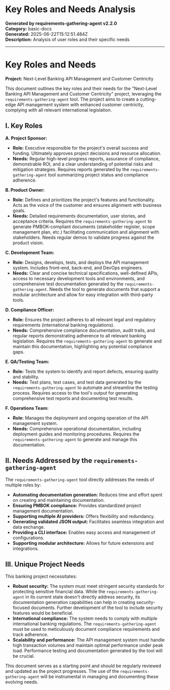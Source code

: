 # Key Roles and Needs Analysis

**Generated by requirements-gathering-agent v2.2.0**  
**Category:** basic-docs  
**Generated:** 2025-06-22T15:12:51.484Z  
**Description:** Analysis of user roles and their specific needs

---

# Key Roles and Needs

**Project:**  Next-Level Banking API Management and Customer Centricity

This document outlines the key roles and their needs for the "Next-Level Banking API Management and Customer Centricity" project, leveraging the `requirements-gathering-agent` tool.  The project aims to create a cutting-edge API management system with enhanced customer centricity, complying with all relevant international legislation.

## I. Key Roles

**A. Project Sponsor:**

* **Role:**  Executive responsible for the project's overall success and funding.  Ultimately approves project decisions and resource allocation.
* **Needs:**  Regular high-level progress reports, assurance of compliance, demonstrable ROI, and a clear understanding of potential risks and mitigation strategies.  Requires reports generated by the `requirements-gathering-agent` tool summarizing project status and compliance adherence.

**B. Product Owner:**

* **Role:** Defines and prioritizes the project's features and functionality.  Acts as the voice of the customer and ensures alignment with business goals.
* **Needs:**  Detailed requirements documentation, user stories, and acceptance criteria.  Requires the `requirements-gathering-agent` to generate PMBOK-compliant documents (stakeholder register, scope management plan, etc.) facilitating communication and alignment with stakeholders.  Needs regular demos to validate progress against the product vision.

**C. Development Team:**

* **Role:** Designs, develops, tests, and deploys the API management system. Includes front-end, back-end, and DevOps engineers.
* **Needs:**  Clear and concise technical specifications, well-defined APIs, access to necessary development tools and environments, and comprehensive test documentation generated by the `requirements-gathering-agent`.  Needs the tool to generate documents that support a modular architecture and allow for easy integration with third-party tools.

**D. Compliance Officer:**

* **Role:** Ensures the project adheres to all relevant legal and regulatory requirements (international banking regulations).
* **Needs:**  Comprehensive compliance documentation, audit trails, and regular reports demonstrating adherence to all relevant banking legislation.  Requires the `requirements-gathering-agent` to generate and maintain this documentation, highlighting any potential compliance gaps.

**E. QA/Testing Team:**

* **Role:**  Tests the system to identify and report defects, ensuring quality and stability.
* **Needs:**  Test plans, test cases, and test data generated by the `requirements-gathering-agent` to automate and streamline the testing process.  Requires access to the tool's output for generating comprehensive test reports and documenting test results.

**F. Operations Team:**

* **Role:**  Manages the deployment and ongoing operation of the API management system.
* **Needs:**  Comprehensive operational documentation, including deployment guides and monitoring procedures.  Requires the `requirements-gathering-agent` to generate and manage this documentation.


## II. Needs Addressed by the `requirements-gathering-agent`

The `requirements-gathering-agent` tool directly addresses the needs of multiple roles by:

* **Automating documentation generation:** Reduces time and effort spent on creating and maintaining documentation.
* **Ensuring PMBOK compliance:** Provides standardized project management documentation.
* **Supporting multiple AI providers:** Offers flexibility and redundancy.
* **Generating validated JSON output:**  Facilitates seamless integration and data exchange.
* **Providing a CLI interface:** Enables easy access and management of configurations.
* **Supporting modular architecture:** Allows for future extensions and integrations.

## III.  Unique Project Needs

This banking project necessitates:

* **Robust security:** The system must meet stringent security standards for protecting sensitive financial data.  While the `requirements-gathering-agent` in its current state doesn't directly address security, its documentation generation capabilities can help in creating security-focused documents.  Further development of the tool to include security features would be beneficial.
* **International compliance:**  The system needs to comply with multiple international banking regulations.  The `requirements-gathering-agent` must be used to meticulously document compliance requirements and track adherence.
* **Scalability and performance:**  The API management system must handle high transaction volumes and maintain optimal performance under peak load.  Performance testing and documentation generated by the tool will be crucial.


This document serves as a starting point and should be regularly reviewed and updated as the project progresses.  The use of the `requirements-gathering-agent` will be instrumental in managing and documenting these evolving needs.
